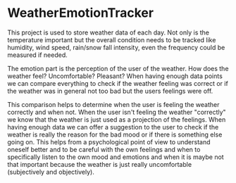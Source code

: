 # WeatherEmotionTracker

This project is used to store weather data of each day. Not only is the temperature important but the overall condition needs to be tracked like humidity, wind speed, rain/snow fall intensity, even the frequency could be measured if needed.

The emotion part is the perception of the user of the weather. How does the weather feel? Uncomfortable? Pleasant? When having enough data points we can compare everything to check if the weather feeling was correct or if the weather was in general not too bad but the users feelings were off.

This comparison helps to determine when the user is feeling the weather correctly and when not. When the user isn't feeling the weather "correctly" we know that the weather is just used as a projection of the feelings. When having enough data we can offer a suggestion to the user to check if the weather is really the reason for the bad mood or if there is something else going on. This helps from a psychological point of view to understand oneself better and to be careful with the own feelings and when to specifically listen to the own mood and emotions and when it is maybe not that important because the weather is just really uncomfortable (subjectively and objectively).
